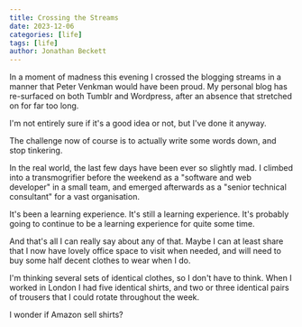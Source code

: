 ```yaml
---
title: Crossing the Streams
date: 2023-12-06
categories: [life]
tags: [life]
author: Jonathan Beckett
---
```


In a moment of madness this evening I crossed the blogging streams in a manner that Peter Venkman would have been proud. My personal blog has re-surfaced on both Tumblr and Wordpress, after an absence that stretched on for far too long.

I'm not entirely sure if it's a good idea or not, but I've done it anyway.

The challenge now of course is to actually write some words down, and stop tinkering. 

In the real world, the last few days have been ever so slightly mad. I climbed into a transmogrifier before the weekend as a "software and web developer" in a small team, and emerged afterwards as a "senior technical consultant" for a vast organisation.

It's been a learning experience. It's still a learning experience. It's probably going to continue to be a learning experience for quite some time.

And that's all I can really say about any of that. Maybe I can at least share that I now have lovely office space to visit when needed, and will need to buy some half decent clothes to wear when I do.

I'm thinking several sets of identical clothes, so I don't have to think. When I worked in London I had five identical shirts, and two or three identical pairs of trousers that I could rotate throughout the week.

I wonder if Amazon sell shirts?
